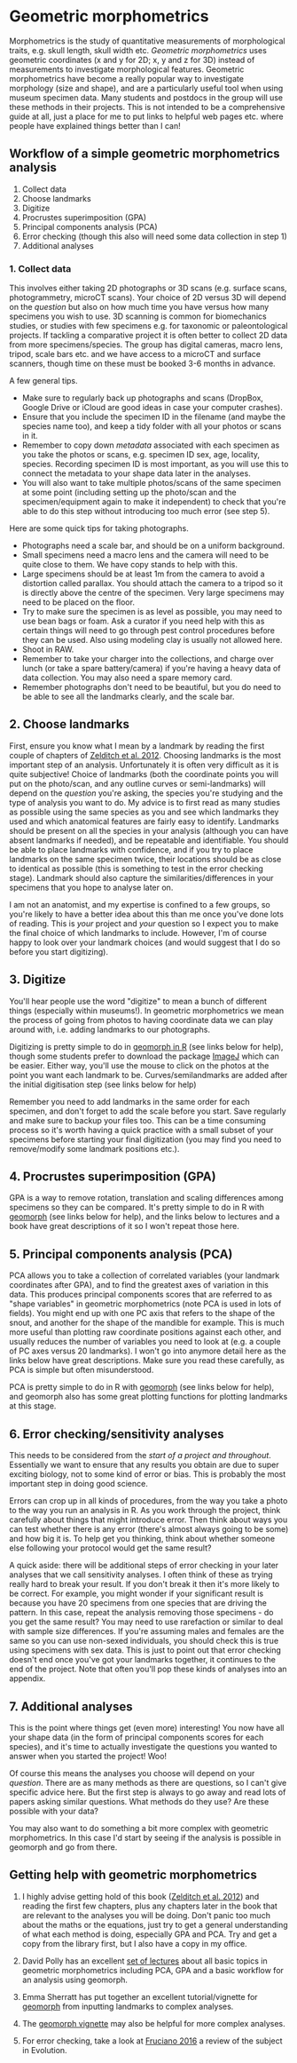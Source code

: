 # Geometric morphometrics
Morphometrics is the study of quantitative measurements of morphological traits, e.g. skull length, skull width etc.
*Geometric morphometrics* uses geometric coordinates (x and y for 2D; x, y and z for 3D) instead of measurements to investigate morphological features.
Geometric morphometrics have become a really popular way to investigate morphology (size and shape), and are a particularly useful tool when using museum specimen data.
Many students and postdocs in the group will use these methods in their projects. 
This is not intended to be a comprehensive guide at all, just a place for me to put links to helpful web pages etc. where people have explained things better than I can!

## Workflow of a simple geometric morphometrics analysis
1. Collect data
2. Choose landmarks
3. Digitize
4. Procrustes superimposition (GPA)
5. Principal components analysis (PCA)
6. Error checking (though this also will need some data collection in step 1)
7. Additional analyses

### 1. Collect data
This involves either taking 2D photographs or 3D scans (e.g. surface scans, photogrammetry, microCT scans). 
Your choice of 2D versus 3D will depend on the *question* but also on how much time you have versus how many specimens you wish to use. 
3D scanning is common for biomechanics studies, or studies with few specimens e.g. for taxonomic or paleontological projects. 
If tackling a comparative project it is often better to collect 2D data from more specimens/species.
The group has digital cameras, macro lens, tripod, scale bars etc. and we have access to a microCT and surface scanners, though time on these must be booked 3-6 months in advance.

A few general tips.

* Make sure to regularly back up photographs and scans (DropBox, Google Drive or iCloud are good ideas in case your computer crashes).
* Ensure that you include the specimen ID in the filename (and maybe the species name too), and keep a tidy folder with all your photos or scans in it.
* Remember to copy down *metadata* associated with each specimen as you take the photos or scans, e.g. specimen ID sex, age, locality, species. Recording specimen ID is most important, as you will use this to connect the metadata to your shape data later in the analyses. 
* You will also want to take multiple photos/scans of the same specimen at some point (including setting up the photo/scan and the specimen/equipment again to make it independent) to check that you're able to do this step without introducing too much error (see step 5).

Here are some quick tips for taking photographs.

* Photographs need a scale bar, and should be on a uniform background.
* Small specimens need a macro lens and the camera will need to be quite close to them. 
We have copy stands to help with this.
* Large specimens should be at least 1m from the camera to avoid a distortion called parallax. 
You should attach the camera to a tripod so it is directly above the centre of the specimen. 
Very large specimens may need to be placed on the floor.
* Try to make sure the specimen is as level as possible, you may need to use bean bags or foam. 
Ask a curator if you need help with this as certain things will need to go through pest control procedures before they can be used. 
Also using modeling clay is usually not allowed here.
* Shoot in RAW.
* Remember to take your charger into the collections, and charge over lunch (or take a spare battery/camera) if you're having a heavy data of data collection. You may also need a spare memory card.
* Remember photographs don't need to be beautiful, but you do need to be able to see all the landmarks clearly, and the scale bar. 

## 2. Choose landmarks
First, ensure you know what I mean by a landmark by reading the first couple of chapters of [Zelditch et al. 2012](http://store.elsevier.com/Geometric-Morphometrics-for-Biologists/Miriam-Zelditch/isbn-9780123869036/).
Choosing landmarks is the most important step of an analysis.
Unfortunately it is often very difficult as it is quite subjective!
Choice of landmarks (both the coordinate points you will put on the photo/scan, and any outline curves or semi-landmarks) will depend on the *question* you're asking, the species you're studying and the type of analysis you want to do.
My advice is to first read as many studies as possible using the same species as you and see which landmarks they used and which anatomical features are fairly easy to identify.
Landmarks should be present on all the species in your analysis (although you can have absent landmarks if needed), and be repeatable and identifiable. 
You should be able to place landmarks with confidence, and if you try to place landmarks on the same specimen twice, their locations should be as close to identical as possible (this is something to test in the error checking stage).
Landmark should also capture the similarities/differences in your specimens that you hope to analyse later on.

I am not an anatomist, and my expertise is confined to a few groups, so you're likely to have a better idea about this than me once you've done lots of reading. 
This is *your* project and *your* question so I expect you to make the final choice of which landmarks to include.
However, I'm of course happy to look over your landmark choices (and would suggest that I do so before you start digitizing). 

## 3. Digitize
You'll hear people use the word "digitize" to mean a bunch of different things (especially within museums!). In geometric morphometrics we mean the process of going from photos to having coordinate data we can play around with, i.e. adding landmarks to our photographs.

Digitizing is pretty simple to do in [geomorph in R](https://cran.r-project.org/web/packages/geomorph/geomorph.pdf) (see links below for help), though some students prefer to download the package [ImageJ](https://imagej.nih.gov/ij/download.html) which can be easier. 
Either way, you'll use the mouse to click on the photos at the point you want each landmark to be.
Curves/semilandmarks are added after the initial digitisation step (see links below for help)

Remember you need to add landmarks in the same order for each specimen, and don't forget to add the scale before you start. 
Save regularly and make sure to backup your files too. 
This can be a time consuming process so it's worth having a quick practice with a small subset of your specimens before starting your final digitization (you may find you need to remove/modify some landmark positions etc.).

## 4. Procrustes superimposition (GPA)
GPA is a way to remove rotation, translation and scaling differences among specimens so they can be compared. 
It's pretty simple to do in R with [geomorph](https://cran.r-project.org/web/packages/geomorph/geomorph.pdf) (see links below for help), and the links below to lectures and a book have great descriptions of it so I won't repeat those here.

## 5. Principal components analysis (PCA)
PCA allows you to take a collection of correlated variables (your landmark coordinates after GPA), and to find the greatest axes of variation in this data. 
This produces principal components scores that are referred to as "shape variables" in geometric morphometrics (note PCA is used in lots of fields). 
You might end up with one PC axis that refers to the shape of the snout, and another for the shape of the mandible for example. 
This is much more useful than plotting raw coordinate positions against each other, and usually reduces the number of variables you need to look at (e.g. a couple of PC axes versus 20 landmarks). 
I won't go into anymore detail here as the links below have great descriptions. 
Make sure you read these carefully, as PCA is simple but often misunderstood.

PCA is pretty simple to do in R with [geomorph](https://cran.r-project.org/web/packages/geomorph/geomorph.pdf) (see links below for help), and geomorph also has some great plotting functions for plotting landmarks at this stage.

## 6. Error checking/sensitivity analyses
This needs to be considered from the *start of a project and throughout*. Essentially we want to ensure that any results you obtain are due to super exciting biology, not to some kind of error or bias. This is probably the most important step in doing good science.

Errors can crop up in all kinds of procedures, from the way you take a photo to the way you run an analysis in R. As you work through the project, think carefully about things that might introduce error. Then think about ways you can test whether there is any error (there's almost always going to be some) and how big it is. To help get you thinking, think about whether someone else following your protocol would get the same result?

A quick aside: there will be additional steps of error checking in your later analyses that we call sensitivity analyses. I often think of these as trying really hard to break your result. If you don't break it then it's more likely to be correct. For example, you might wonder if your significant result is because you have 20 specimens from one species that are driving the pattern. In this case, repeat the analysis removing those specimens - do you get the same result? You may need to use rarefaction or similar to deal with sample size differences. If you're assuming males and females are the same so you can use non-sexed individuals, you should check this is true using specimens with sex data. This is just to point out that error checking doesn't end once you've got your landmarks together, it continues to the end of the project. Note that often you'll pop these kinds of analyses into an appendix.

## 7. Additional analyses
This is the point where things get (even more) interesting! You now have all your shape data (in the form of principal components scores for each species), and it's time to actually investigate the questions you wanted to answer when you started the project! Woo!

Of course this means the analyses you choose will depend on your *question*. There are as many methods as there are questions, so I can't give specific advice here. But the first step is always to go away and read lots of papers asking similar questions. 
What methods do they use? 
Are these possible with your data?

You may also want to do something a bit more complex with geometric morphometrics. 
In this case I'd start by seeing if the analysis is possible in geomorph and go from there.

## Getting help with geometric morphometrics
1. I highly advise getting hold of this book ([Zelditch et al. 2012](http://store.elsevier.com/Geometric-Morphometrics-for-Biologists/Miriam-Zelditch/isbn-9780123869036/)) and reading the first few chapters, plus any chapters later in the book that are relevant to the analyses you will be doing. 
Don't panic too much about the maths or the equations, just try to get a general understanding of what each method is doing, especially GPA and PCA.
Try and get a copy from the library first, but I also have a copy in my office.

2. David Polly has an excellent [set of lectures](http://www.indiana.edu/~g562/) about all basic topics in geometric morphometrics including PCA, GPA and a basic workflow for an analysis using geomorph.

3. Emma Sherratt has put together an excellent tutorial/vignette for [geomorph](http://www.public.iastate.edu/~dcadams/PDFPubs/Quick%20Guide%20to%20Geomorph%20v2.0.pdf) from inputting landmarks to complex analyses.

4. The [geomorph vignette](https://cran.r-project.org/web/packages/geomorph/geomorph.pdf) may also be helpful for more complex analyses.

5. For error checking, take a look at [Fruciano 2016](http://link.springer.com/article/10.1007/s00427-016-0537-4) a review of the subject in Evolution.

